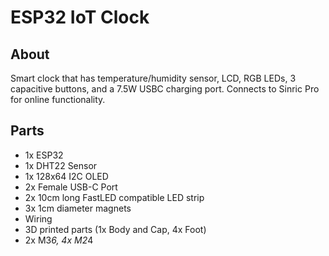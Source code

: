 # ESP32 IoT Clock

## About

Smart clock that has temperature/humidity sensor, LCD, RGB LEDs, 3 capacitive buttons, and a 7.5W USBC charging port. Connects to Sinric Pro for online functionality.

## Parts

- 1x ESP32
- 1x DHT22 Sensor
- 1x 128x64 I2C OLED
- 2x Female USB-C Port
- 2x 10cm long FastLED compatible LED strip
- 3x 1cm diameter magnets
- Wiring
- 3D printed parts (1x Body and Cap, 4x Foot)
- 2x M3*6, 4x M2*4
